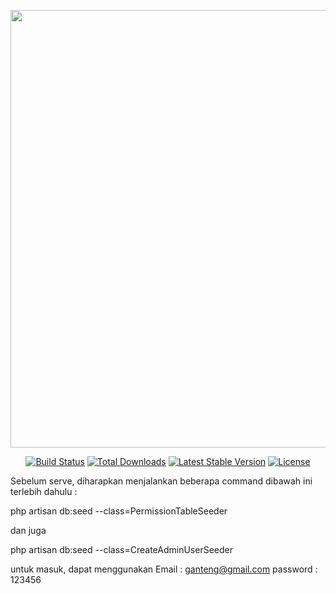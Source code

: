 <p align="center"><img src="https://media.discordapp.net/attachments/891959446857744394/983767415743741972/Tesla_Model_Sus.png?" width="700"></p>

<p align="center">
<a href="https://travis-ci.org/laravel/framework"><img src="https://travis-ci.org/laravel/framework.svg" alt="Build Status"></a>
<a href="https://packagist.org/packages/laravel/framework"><img src="https://poser.pugx.org/laravel/framework/d/total.svg" alt="Total Downloads"></a>
<a href="https://packagist.org/packages/laravel/framework"><img src="https://poser.pugx.org/laravel/framework/v/stable.svg" alt="Latest Stable Version"></a>
<a href="https://packagist.org/packages/laravel/framework"><img src="https://poser.pugx.org/laravel/framework/license.svg" alt="License"></a>
</p>

Sebelum serve, diharapkan menjalankan beberapa command dibawah ini terlebih dahulu :

php artisan db:seed --class=PermissionTableSeeder

dan juga

php artisan db:seed --class=CreateAdminUserSeeder

untuk masuk, dapat menggunakan
Email : ganteng@gmail.com
password : 123456
